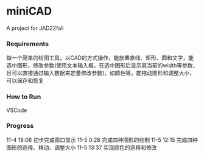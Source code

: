 # miniCAD
A project for JAD22fall
### Requirements
做一个简单的绘图工具，以CAD的方式操作，能放置直线、矩形、圆和文字，能选中图形，修改参数(使用文本输入框，在选中图形后显示其当前的width等参数，且可以直接通过输入数据来定量修改参数)，如颜色等，能拖动图形和调整大小，可以保存和恢复

### How to Run
VSCode

### Progress
11-4 18:06 初步完成窗口显示 
11-5 0:28 完成四种图形的绘制
11-5 12:15 完成四种图形的选择、移动、调整大小
11-5 13:37 实现颜色的选择和修改